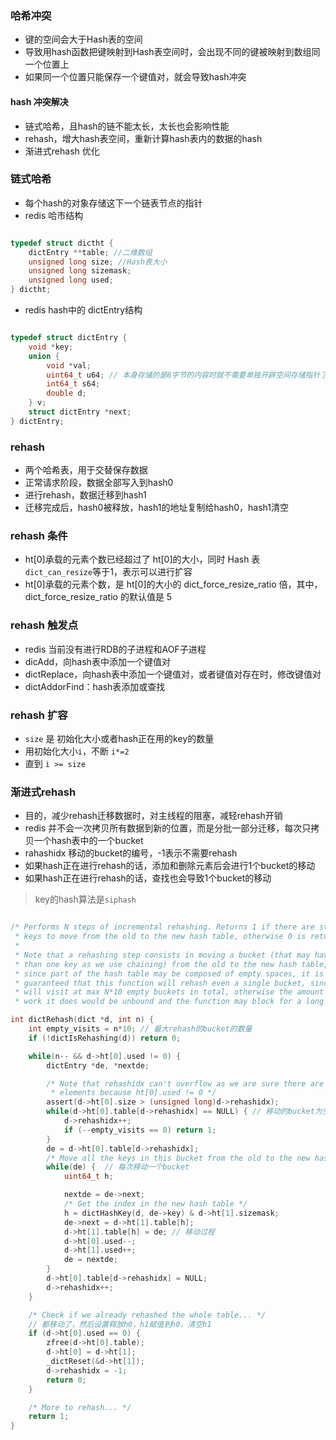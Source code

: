 ### 哈希冲突
- 键的空间会大于Hash表的空间
- 导致用hash函数把键映射到Hash表空间时，会出现不同的键被映射到数组同一个位置上
- 如果同一个位置只能保存一个键值对，就会导致hash冲突

#### hash 冲突解决
- 链式哈希，且hash的链不能太长，太长也会影响性能
- rehash，增大hash表空间，重新计算hash表内的数据的hash
- 渐进式rehash 优化

### 链式哈希
- 每个hash的对象存储这下一个链表节点的指针
- redis 哈市结构
```c

typedef struct dictht {
    dictEntry **table; //二维数组
    unsigned long size; //Hash表大小
    unsigned long sizemask;
    unsigned long used;
} dictht;
```
- redis hash中的 dictEntry结构
```c

typedef struct dictEntry {
    void *key;
    union {
        void *val;
        uint64_t u64; // 本身存储的是8字节的内容时就不需要单独开辟空间存储指针了
        int64_t s64;
        double d;
    } v;
    struct dictEntry *next;
} dictEntry;
```

### rehash
- 两个哈希表，用于交替保存数据
- 正常请求阶段，数据全部写入到hash0
- 进行rehash，数据迁移到hash1
- 迁移完成后，hash0被释放，hash1的地址复制给hash0，hash1清空

### rehash 条件
- ht[0]承载的元素个数已经超过了 ht[0]的大小，同时 Hash 表`dict_can_resize`等于1，表示可以进行扩容
- ht[0]承载的元素个数，是 ht[0]的大小的 dict_force_resize_ratio 倍，其中，dict_force_resize_ratio 的默认值是 5

### rehash 触发点
- redis 当前没有进行RDB的子进程和AOF子进程
- dicAdd，向hash表中添加一个键值对
- dictReplace，向hash表中添加一个键值对，或者键值对存在时，修改键值对
- dictAddorFind：hash表添加或查找

### rehash 扩容
- `size` 是 初始化大小或者hash正在用的key的数量
- 用初始化大小`i`，不断 `i*=2`
- 直到 `i >= size`

### 渐进式rehash
- 目的，减少rehash迁移数据时，对主线程的阻塞，减轻rehash开销
- redis 并不会一次拷贝所有数据到新的位置，而是分批一部分迁移，每次只拷贝一个hash表中的一个bucket
- rahashidx 移动的bucket的编号，-1表示不需要rehash
- 如果hash正在进行rehash的话，添加和删除元素后会进行1个bucket的移动
- 如果hash正在进行rehash的话，查找也会导致1个bucket的移动
> key的hash算法是`siphash`
```c

/* Performs N steps of incremental rehashing. Returns 1 if there are still
 * keys to move from the old to the new hash table, otherwise 0 is returned.
 *
 * Note that a rehashing step consists in moving a bucket (that may have more
 * than one key as we use chaining) from the old to the new hash table, however
 * since part of the hash table may be composed of empty spaces, it is not
 * guaranteed that this function will rehash even a single bucket, since it
 * will visit at max N*10 empty buckets in total, otherwise the amount of
 * work it does would be unbound and the function may block for a long time. */

int dictRehash(dict *d, int n) {
    int empty_visits = n*10; // 最大rehash的bucket的数量
    if (!dictIsRehashing(d)) return 0;

    while(n-- && d->ht[0].used != 0) {
        dictEntry *de, *nextde;

        /* Note that rehashidx can't overflow as we are sure there are more
         * elements because ht[0].used != 0 */
        assert(d->ht[0].size > (unsigned long)d->rehashidx);
        while(d->ht[0].table[d->rehashidx] == NULL) { // 移动的bucket为空
            d->rehashidx++;
            if (--empty_visits == 0) return 1;
        }
        de = d->ht[0].table[d->rehashidx];
        /* Move all the keys in this bucket from the old to the new hash HT */
        while(de) {  // 每次移动一个bucket
            uint64_t h;

            nextde = de->next;
            /* Get the index in the new hash table */
            h = dictHashKey(d, de->key) & d->ht[1].sizemask;
            de->next = d->ht[1].table[h];
            d->ht[1].table[h] = de; // 移动过程
            d->ht[0].used--;
            d->ht[1].used++;
            de = nextde;
        }
        d->ht[0].table[d->rehashidx] = NULL;
        d->rehashidx++;
    }

    /* Check if we already rehashed the whole table... */
    // 都移动了，然后设置释放h0，h1赋值到h0，清空h1
    if (d->ht[0].used == 0) {
        zfree(d->ht[0].table);
        d->ht[0] = d->ht[1];
        _dictReset(&d->ht[1]);
        d->rehashidx = -1;
        return 0;
    }

    /* More to rehash... */
    return 1;
}
```